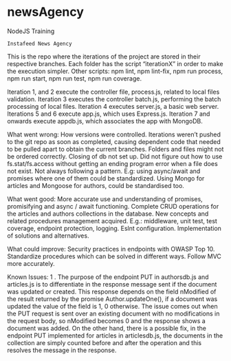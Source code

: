 ﻿# newsAgency

NodeJS Training

	Instafeed News Agency

This is the repo where the iterations of the project are stored in their respective branches. Each folder has the script “iterationX” in order to make the execution simpler. Other scripts: npm lint, npm lint-fix, npm run process, npm run start, npm run test, npm run coverage.

Iteration 1, and 2 execute the controller file, process.js, related to local files validation.
Iteration 3 executes the controller batch.js, performing the batch processing of local files.
Iteration 4 executes server.js, a basic web server.
Iterations 5 and 6 execute app.js, which uses Express.js.
Iteration 7 and onwards execute appdb.js, which associates the app with MongoDB.

What went wrong:
How versions were controlled. Iterations weren’t pushed to the git repo as soon as completed, causing dependent code that needed to be pulled apart to obtain the current branches.
Folders and files might not be ordered correctly.
Closing of db not set up.
Did not figure out how to use fs.stat/fs.access without getting an ending program error when a file does not exist.
Not always following a pattern. E.g: using async/await and promises where one of them could be standardized.
Using Mongo for articles and Mongoose for authors, could be standardised too.

What went good:
More accurate use and understanding of promises, promisifying and async / await functioning.
Complete CRUD operations for the articles and authors collections in the database.
New concepts and related procedures management acquired. E.g.: middleware, unit test, test coverage, endpoint protection, logging.
Eslnt configuration.
Implementation of solutions and alternatives.

What could improve:
Security practices in endpoints with OWASP Top 10.
Standardize procedures which can be solved in different ways.
Follow MVC more accurately.

Known Issues:
	1 . The purpose of the endpoint PUT in authorsdb.js and articles.js is to differentiate in the response message sent if the document was updated or created. This response depends on the field nModified of the result returned by the promise Author.updateOne(), if a document was updated the value of the field is 1, 0 otherwise. The issue comes out when the PUT request is sent over an existing document with no modifications in the request body, so nModified becomes 0 and the response shows a document was added. On the other hand, there is a possible fix, in the endpoint PUT implemented for articles in articlesdb.js, the documents in the collection are simply counted before and after the operation and this resolves the message in the response.
